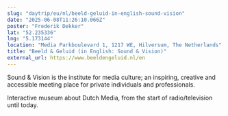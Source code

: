 ```yaml
---
slug: "daytrip/eu/nl/beeld-geluid-in-english-sound-vision"
date: "2025-06-08T11:26:10.066Z"
poster: "Frederik Dekker"
lat: "52.235336"
lng: "5.173144"
location: "Media Parkboulevard 1, 1217 WE, Hilversum, The Netherlands"
title: "Beeld & Geluid (in English: Sound & Vision)"
external_url: https://www.beeldengeluid.nl/en
---
```

Sound & Vision is the institute for media culture; an inspiring, creative and accessible meeting place for private individuals and professionals.

Interactive museum about Dutch Media, from the start of radio/television until today.